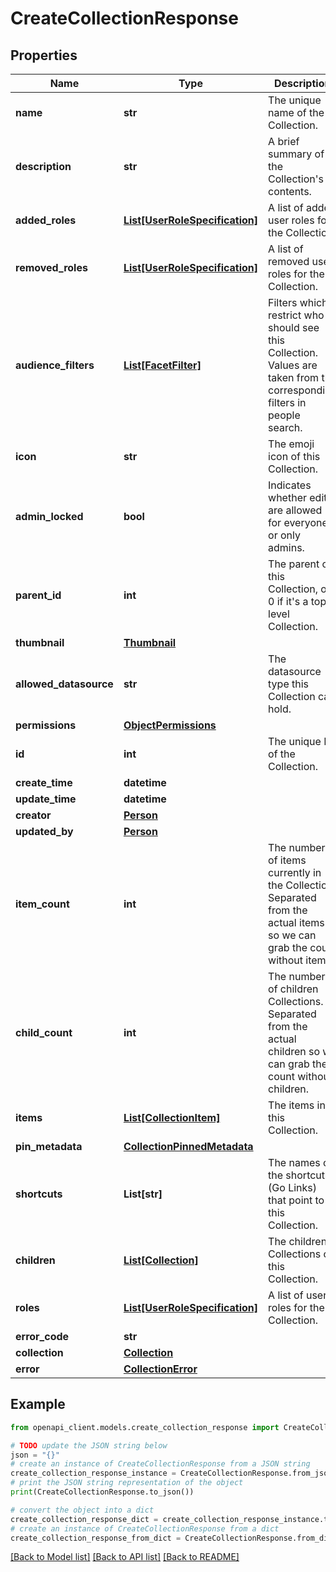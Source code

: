 # CreateCollectionResponse


## Properties

Name | Type | Description | Notes
------------ | ------------- | ------------- | -------------
**name** | **str** | The unique name of the Collection. | 
**description** | **str** | A brief summary of the Collection&#39;s contents. | 
**added_roles** | [**List[UserRoleSpecification]**](UserRoleSpecification.md) | A list of added user roles for the Collection. | [optional] 
**removed_roles** | [**List[UserRoleSpecification]**](UserRoleSpecification.md) | A list of removed user roles for the Collection. | [optional] 
**audience_filters** | [**List[FacetFilter]**](FacetFilter.md) | Filters which restrict who should see this Collection. Values are taken from the corresponding filters in people search. | [optional] 
**icon** | **str** | The emoji icon of this Collection. | [optional] 
**admin_locked** | **bool** | Indicates whether edits are allowed for everyone or only admins. | [optional] 
**parent_id** | **int** | The parent of this Collection, or 0 if it&#39;s a top-level Collection. | [optional] 
**thumbnail** | [**Thumbnail**](Thumbnail.md) |  | [optional] 
**allowed_datasource** | **str** | The datasource type this Collection can hold. | [optional] 
**permissions** | [**ObjectPermissions**](ObjectPermissions.md) |  | [optional] 
**id** | **int** | The unique ID of the Collection. | 
**create_time** | **datetime** |  | [optional] 
**update_time** | **datetime** |  | [optional] 
**creator** | [**Person**](Person.md) |  | [optional] 
**updated_by** | [**Person**](Person.md) |  | [optional] 
**item_count** | **int** | The number of items currently in the Collection. Separated from the actual items so we can grab the count without items. | [optional] 
**child_count** | **int** | The number of children Collections. Separated from the actual children so we can grab the count without children. | [optional] 
**items** | [**List[CollectionItem]**](CollectionItem.md) | The items in this Collection. | [optional] 
**pin_metadata** | [**CollectionPinnedMetadata**](CollectionPinnedMetadata.md) |  | [optional] 
**shortcuts** | **List[str]** | The names of the shortcuts (Go Links) that point to this Collection. | [optional] 
**children** | [**List[Collection]**](Collection.md) | The children Collections of this Collection. | [optional] 
**roles** | [**List[UserRoleSpecification]**](UserRoleSpecification.md) | A list of user roles for the Collection. | [optional] 
**error_code** | **str** |  | 
**collection** | [**Collection**](Collection.md) |  | [optional] 
**error** | [**CollectionError**](CollectionError.md) |  | [optional] 

## Example

```python
from openapi_client.models.create_collection_response import CreateCollectionResponse

# TODO update the JSON string below
json = "{}"
# create an instance of CreateCollectionResponse from a JSON string
create_collection_response_instance = CreateCollectionResponse.from_json(json)
# print the JSON string representation of the object
print(CreateCollectionResponse.to_json())

# convert the object into a dict
create_collection_response_dict = create_collection_response_instance.to_dict()
# create an instance of CreateCollectionResponse from a dict
create_collection_response_from_dict = CreateCollectionResponse.from_dict(create_collection_response_dict)
```
[[Back to Model list]](../README.md#documentation-for-models) [[Back to API list]](../README.md#documentation-for-api-endpoints) [[Back to README]](../README.md)


